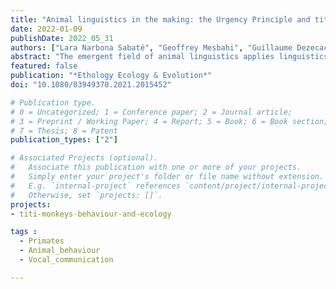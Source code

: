 ```yaml
---
title: "Animal linguistics in the making: the Urgency Principle and titi monkeys’ alarm system"
date: 2022-01-09
publishDate: 2022_05_31
authors: ["Lara Narbona Sabaté", "Geoffrey Mesbahi", "Guillaume Dezecache", "Christiane Cäsar", "Klaus Zuberbühler", "Mélissa Berthet"]
abstract: "The emergent field of animal linguistics applies linguistics tools to animal data in order to investigate potential linguistic-like properties of their communication. One of these tools is the “Urgency Principle”, a pragmatic principle stating that in an alarm sequence, calls providing information about the nature or location of a threat must come before those that do not. This theoretical principle has helped understand the alarm system of putty-nosed monkeys, but whether it is relevant for animal communication systems more generally remains to be tested. Moreover, while animal communication systems can convey information via a large set of encoding mechanisms, the Urgency Principle was developed for only one encoding mechanism, call ordering. Here, we propose to extend this principle to other encoding mechanisms and empirically test this with the alarm call system of black-fronted titi monkeys (Callicebus nigrifrons). We investigated how information about the context of emission unfolded with the emission of successive calls. Specifically, we analysed how contextual parameters influenced the gradual sequential organization of the first 50 calls in the sequence, using methods borrowed from computational linguistics and random forest algorithms. We hypothesized that, if the extended Urgency Principle reflected the sequential organization of titi monkey alarm call sequences, mechanisms encoding urgent information about the predatory situation should appear before encoding mechanisms that do not. Results supported the hypothesis that mechanisms encoding for urgent information relating to a predator event consistently appeared before mechanisms encoding for lessurgent social information. Our study suggests that the extended Urgency Principle applies more generally to animal communication, demonstrating that conceptual tools from linguistics can successfully be used to study nonhuman communication systems."
featured: false
publication: "*Ethology Ecology & Evolution*"
doi: "10.1080/03949370.2021.2015452"

# Publication type.
# 0 = Uncategorized; 1 = Conference paper; 2 = Journal article;
# 3 = Preprint / Working Paper; 4 = Report; 5 = Book; 6 = Book section;
# 7 = Thesis; 8 = Patent
publication_types: ["2"]

# Associated Projects (optional).
#   Associate this publication with one or more of your projects.
#   Simply enter your project's folder or file name without extension.
#   E.g. `internal-project` references `content/project/internal-project/index.md`.
#   Otherwise, set `projects: []`.
projects:
- titi-monkeys-behaviour-and-ecology

tags : 
  - Primates
  - Animal_behaviour
  - Vocal_communication

---
```

